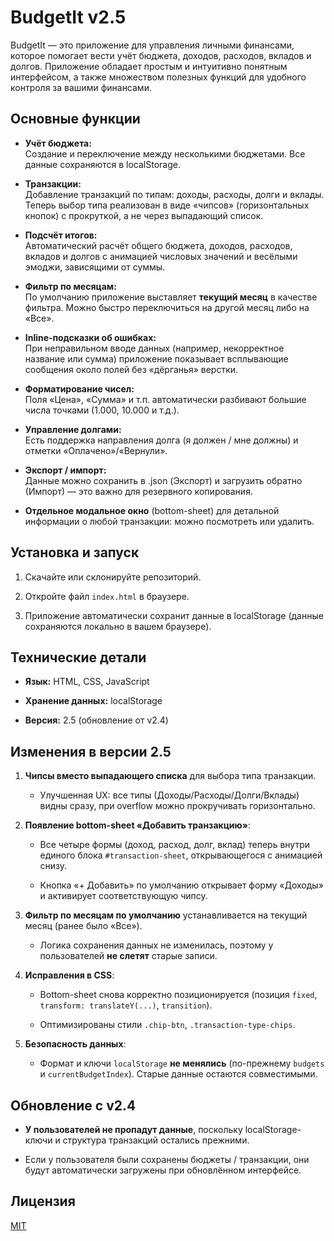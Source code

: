 # BudgetIt v2.5

BudgetIt — это приложение для управления личными финансами, которое помогает вести учёт бюджета, доходов, расходов, вкладов и долгов. Приложение обладает простым и интуитивно понятным интерфейсом, а также множеством полезных функций для удобного контроля за вашими финансами.

## Основные функции

- **Учёт бюджета:**  
    Создание и переключение между несколькими бюджетами. Все данные сохраняются в localStorage.
    
- **Транзакции:**  
    Добавление транзакций по типам: доходы, расходы, долги и вклады. Теперь выбор типа реализован в виде «чипсов» (горизонтальных кнопок) с прокруткой, а не через выпадающий список.
    
- **Подсчёт итогов:**  
    Автоматический расчёт общего бюджета, доходов, расходов, вкладов и долгов с анимацией числовых значений и весёлыми эмоджи, зависящими от суммы.
    
- **Фильтр по месяцам:**  
    По умолчанию приложение выставляет **текущий месяц** в качестве фильтра. Можно быстро переключиться на другой месяц либо на «Все».
    
- **Inline‑подсказки об ошибках:**  
    При неправильном вводе данных (например, некорректное название или сумма) приложение показывает всплывающие сообщения около полей без «дёрганья» верстки.
    
- **Форматирование чисел:**  
    Поля «Цена», «Сумма» и т.п. автоматически разбивают большие числа точками (1.000, 10.000 и т.д.).
    
- **Управление долгами:**  
    Есть поддержка направления долга (я должен / мне должны) и отметки «Оплачено»/«Вернули».
    
- **Экспорт / импорт:**  
    Данные можно сохранить в .json (Экспорт) и загрузить обратно (Импорт) — это важно для резервного копирования.
    
- **Отдельное модальное окно** (bottom-sheet) для детальной информации о любой транзакции: можно посмотреть или удалить.
    

## Установка и запуск

1. Скачайте или склонируйте репозиторий.
    
2. Откройте файл `index.html` в браузере.
    
3. Приложение автоматически сохранит данные в localStorage (данные сохраняются локально в вашем браузере).
    

## Технические детали

- **Язык:** HTML, CSS, JavaScript
    
- **Хранение данных:** localStorage
    
- **Версия:** 2.5 (обновление от v2.4)
    

## Изменения в версии 2.5

1. **Чипсы вместо выпадающего списка** для выбора типа транзакции.
    
    - Улучшенная UX: все типы (Доходы/Расходы/Долги/Вклады) видны сразу, при overflow можно прокручивать горизонтально.
        
2. **Появление bottom-sheet «Добавить транзакцию»**:
    
    - Все четыре формы (доход, расход, долг, вклад) теперь внутри единого блока `#transaction-sheet`, открывающегося с анимацией снизу.
        
    - Кнопка «+ Добавить» по умолчанию открывает форму «Доходы» и активирует соответствующую чипсу.
        
3. **Фильтр по месяцам по умолчанию** устанавливается на текущий месяц (ранее было «Все»).
    
    - Логика сохранения данных не изменилась, поэтому у пользователей **не слетят** старые записи.
        
4. **Исправления в CSS**:
    
    - Bottom-sheet снова корректно позиционируется (позиция `fixed`, `transform: translateY(...)`, `transition`).
        
    - Оптимизированы стили `.chip-btn`, `.transaction-type-chips`.
        
5. **Безопасность данных**:
    
    - Формат и ключи `localStorage` **не менялись** (по-прежнему `budgets` и `currentBudgetIndex`). Старые данные остаются совместимыми.
        

## Обновление с v2.4

- **У пользователей не пропадут данные**, поскольку localStorage-ключи и структура транзакций остались прежними.
    
- Если у пользователя были сохранены бюджеты / транзакции, они будут автоматически загружены при обновлённом интерфейсе.
    

## Лицензия

[MIT](LICENSE)
